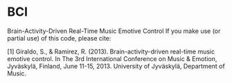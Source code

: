 # BCI
Brain-Activity-Driven Real-Time Music Emotive Control
If you make use (or partial use) of this code, please cite:

[1] Giraldo, S., & Ramirez, R. (2013). Brain-activity-driven real-time music emotive control. In The 3rd 
International Conference on Music & Emotion, Jyväskylä, Finland, June 11-15, 2013. University of Jyväskylä, 
Department of Music.
